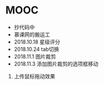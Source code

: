 # MOOC
* 抄代码中
* 慕课网的搬运工
* 2018.10.18 星级评分
* 2018.10.24 tab切换
* 2018.11.1 图片裁剪
* 2018.11.3 添加图片裁剪的选项框移动
1. 上传鼠标拖动效果
